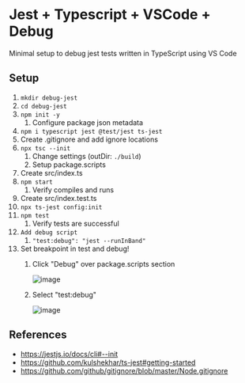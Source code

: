 # Jest + Typescript + VSCode + Debug

Minimal setup to debug jest tests written in TypeScript using VS Code

## Setup

1. `mkdir debug-jest`
1. `cd debug-jest`
1. `npm init -y`
    1. Configure package json metadata 
1. `npm i typescript jest @test/jest ts-jest`
1. Create .gitignore and add ignore locations
1. `npx tsc --init`
    1. Change settings (outDir: `./build`)
    1. Setup package.scripts
1. Create src/index.ts
1. `npm start`
    1. Verify compiles and runs
1. Create src/index.test.ts
1. `npx ts-jest config:init`
1. `npm test`
    1. Verify tests are successful
1. `Add debug script`
    1. `"test:debug": "jest --runInBand"`
1. Set breakpoint in test and debug!
    1. Click "Debug" over package.scripts section

        ![image](https://user-images.githubusercontent.com/2856501/136639023-8dde6495-d683-41de-93f3-a75af8f94e3a.png)

    1. Select "test:debug"

        ![image](https://user-images.githubusercontent.com/2856501/136639033-831f85a2-060c-458d-a363-e1f80ad9f546.png)



## References

- https://jestjs.io/docs/cli#--init
- https://github.com/kulshekhar/ts-jest#getting-started
- https://github.com/github/gitignore/blob/master/Node.gitignore
